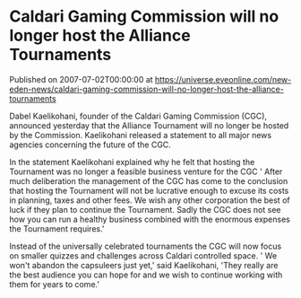 # Caldari Gaming Commission will no longer host the Alliance Tournaments
Published on 2007-07-02T00:00:00 at https://universe.eveonline.com/new-eden-news/caldari-gaming-commission-will-no-longer-host-the-alliance-tournaments

Dabel Kaelikohani, founder of the Caldari Gaming Commission (CGC), announced yesterday that the Alliance Tournament will no longer be hosted by the Commission. Kaelikohani released a statement to all major news agencies concerning the future of the CGC. 

In the statement Kaelikohani explained why he felt that hosting the Tournament was no longer a feasible business venture for the CGC ' After much deliberation the management of the CGC has come to the conclusion that hosting the Tournament will not be lucrative enough to excuse its costs in planning, taxes and other fees. We wish any other corporation the best of luck if they plan to continue the Tournament. Sadly the CGC does not see how you can run a healthy business combined with the enormous expenses the Tournament requires.'

Instead of the universally celebrated tournaments the CGC will now focus on smaller quizzes and challenges across Caldari controlled space. ' We won't abandon the capsuleers just yet,' said Kaelikohani, 'They really are the best audience you can hope for and we wish to continue working with them for years to come.'
